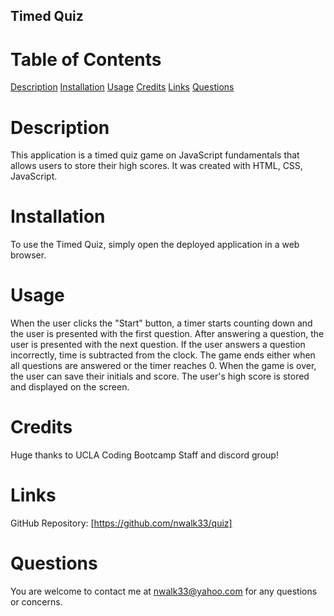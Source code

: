## Timed Quiz

# Table of Contents 
[Description](#description)
[Installation](#installation)
[Usage](#usage)
[Credits](#credits)
[Links](#links)
[Questions](#questions)

# Description <a name="description"></a>
This application is a timed quiz game on JavaScript fundamentals that allows users to store their high scores. It was created with HTML, CSS, JavaScript.

# Installation <a name="installation"></a>
To use the Timed Quiz, simply open the deployed application in a web browser.

# Usage <a name="usage"></a>
When the user clicks the "Start" button, a timer starts counting down and the user is presented with the first question. After answering a question, the user is presented with the next question. If the user answers a question incorrectly, time is subtracted from the clock. The game ends either when all questions are answered or the timer reaches 0. When the game is over, the user can save their initials and score. The user's high score is stored and displayed on the screen.

# Credits <a name="credits"></a>
Huge thanks to UCLA Coding Bootcamp Staff and discord group!

# Links <a name="links"></a>
GitHub Repository: [https://github.com/nwalk33/quiz]

# Questions <a name="questions"></a>
You are welcome to contact me at nwalk33@yahoo.com for any questions or concerns.